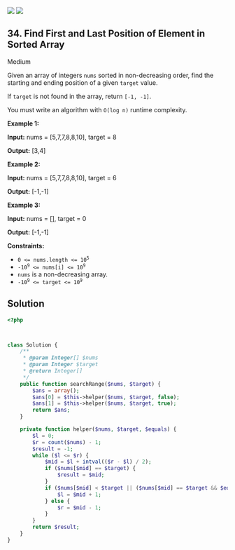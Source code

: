 [![](https://img.shields.io/github/stars/LeetCode-in-Ruby/LeetCode-in-Ruby?label=Stars&style=flat-square)](https://github.com/LeetCode-in-Ruby/LeetCode-in-Ruby)
[![](https://img.shields.io/github/forks/LeetCode-in-Ruby/LeetCode-in-Ruby?label=Fork%20me%20on%20GitHub%20&style=flat-square)](https://github.com/LeetCode-in-Ruby/LeetCode-in-Ruby/fork)

## 34\. Find First and Last Position of Element in Sorted Array

Medium

Given an array of integers `nums` sorted in non-decreasing order, find the starting and ending position of a given `target` value.

If `target` is not found in the array, return `[-1, -1]`.

You must write an algorithm with `O(log n)` runtime complexity.

**Example 1:**

**Input:** nums = [5,7,7,8,8,10], target = 8

**Output:** [3,4] 

**Example 2:**

**Input:** nums = [5,7,7,8,8,10], target = 6

**Output:** [-1,-1] 

**Example 3:**

**Input:** nums = [], target = 0

**Output:** [-1,-1] 

**Constraints:**

*   <code>0 <= nums.length <= 10<sup>5</sup></code>
*   <code>-10<sup>9</sup> <= nums[i] <= 10<sup>9</sup></code>
*   `nums` is a non-decreasing array.
*   <code>-10<sup>9</sup> <= target <= 10<sup>9</sup></code>

## Solution

```php
<?php



class Solution {
    /**
     * @param Integer[] $nums
     * @param Integer $target
     * @return Integer[]
     */
    public function searchRange($nums, $target) {
        $ans = array();
        $ans[0] = $this->helper($nums, $target, false);
        $ans[1] = $this->helper($nums, $target, true);
        return $ans;
    }

    private function helper($nums, $target, $equals) {
        $l = 0;
        $r = count($nums) - 1;
        $result = -1;
        while ($l <= $r) {
            $mid = $l + intval(($r - $l) / 2);
            if ($nums[$mid] == $target) {
                $result = $mid;
            }
            if ($nums[$mid] < $target || ($nums[$mid] == $target && $equals)) {
                $l = $mid + 1;
            } else {
                $r = $mid - 1;
            }
        }
        return $result;
    }
}
```